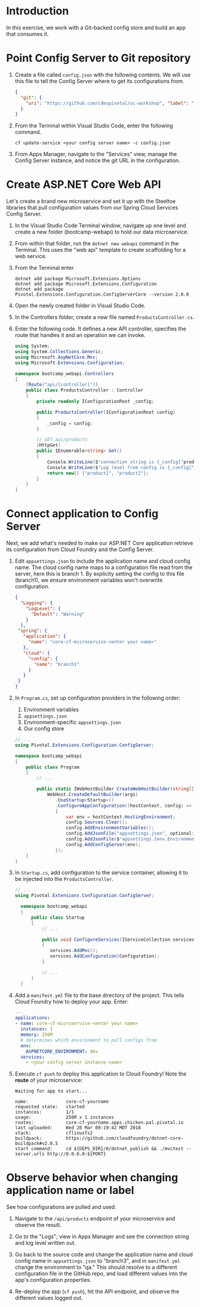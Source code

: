 <h1 id="introduction">Introduction</h1>
<p>In this exercise, we work with a Git-backed config store and build an app that
consumes it.</p>

<h1 id="point-config-server-to-git-repository">Point Config Server to Git repository</h1>

<ol>
<li>
<p>Create a file called <code>config.json</code> with the following contents. We
will use this file to tell the Config Server where to get its
configurations from.</p>
  
```json
{
  "git": {
    "uri": "https://github.com/cdevpivotal/sc-workshop", "label": "config"
  }
}
```

</li>
<li>
<p>From the Terminal within Visual Studio Code, enter the following
command.</p>
  
```shell
cf update-service <your config server name> -c config.json
```
  
</li>
<li>
<p>From Apps Manager, navigate to the &quot;Services&quot; view, manage the Config
Server instance, and notice the git URL in the configuration.</p>
</li>
</ol>

<h1 id="create-aspnet-core-web-api">Create ASP.NET Core Web API</h1>

<p>Let's create a brand new microservice and set it up with the Steeltoe
libraries that pull configuration values from our Spring Cloud Services
Config Server.</p>
<ol>
<li>
<p>In the Visual Studio Code Terminal window, navigate up one level and
create a new folder (bootcamp-webapi) to hold our data microservice.</p>
</li>
<li>
<p>From within that folder, run the
<code>dotnet new webapi</code> command in the
Terminal. This uses the &quot;web api&quot; template to create scaffolding for a
web service.</p>
</li>
<li>
<p>From the Terminal enter</p>

```shell
dotnet add package Microsoft.Extensions.Options
dotnet add package Microsoft.Extensions.Configuration
dotnet add package Pivotal.Extensions.Configuration.ConfigServerCore --version 2.0.0
```
</li>
<li>
<p>Open the newly created folder in Visual Studio Code.</p>
</li>
<li>
<p>In the Controllers folder, create a new file named
<code>ProductsController.cs</code>.</p>
</li>
<li>
<p>Enter the following code. It defines a new API controller, specifies
the route that handles it and an operation we can invoke.</p>

```C#
using System;
using System.Collections.Generic;
using Microsoft.AspNetCore.Mvc;
using Microsoft.Extensions.Configuration;

namespace bootcamp_webapi.Controllers
{
    [Route("api/[controller]")]
    public class ProductsController : Controller
    {
        private readonly IConfigurationRoot _config;

        public ProductsController(IConfigurationRoot config)
        {
            _config = config;
        }

        // GET api/products
        [HttpGet]
        public IEnumerable<string> Get()
        {
            Console.WriteLine($"connection string is {_config["productdbconnstring"]}");
            Console.WriteLine($"Log level from config is {_config["loglevel"]}");
            return new[] {"product1", "product2"};
        }
    }
}
```

</li>
</ol>

<h1 id="connect-application-to-config-server">Connect application to Config Server</h1>

<p>Next, we add what's needed to make our ASP.NET Core application
retrieve its configuration from Cloud Foundry and the Config Server.</p>
<ol>
<li>
<p>Edit <code>appsettings.json</code> to include the application name and cloud
config name. The cloud config name maps to a configuration file read from the server, here this is branch 1. 
By explicity setting the config to this file (branch1), we ensure environment variables won't overwrite configuration.</p>

```json
{
  "Logging": {
    "LogLevel": {
      "Default": "Warning"
    }
  },
 "spring": {
   "application": {
     "name": "core-cf-microservice-<enter your name>"
   },
   "cloud": {
     "config": {
       "name": "branch1"
     }
   }
 }
}
```

</li>
<li>
<p>In <code>Program.cs</code>, set up configuration providers in the following
order:</p>
<ol>
<li>Environment variables</li>
<li><code>appsettings.json</code></li>
<li>Environment-specific <code>appsettings.json</code></li>
<li>Our config store</li>
</ol>
  
```C#
// ...
using Pivotal.Extensions.Configuration.ConfigServer;

namespace bootcamp_webapi
{
    public class Program
    {
        // ...

        public static IWebHostBuilder CreateWebHostBuilder(string[] args) =>
            WebHost.CreateDefaultBuilder(args)
               .UseStartup<Startup>()
               .ConfigureAppConfiguration((hostContext, config) =>
               {
                   var env = hostContext.HostingEnvironment;
                   config.Sources.Clear();
                   config.AddEnvironmentVariables();
                   config.AddJsonFile("appsettings.json", optional: false, reloadOnChange: true);
                   config.AddJsonFile($"appsettings.{env.EnvironmentName}.json", optional: true);
                   config.AddConfigServer(env);
               });
    }
}
```

</li>
<li>
<p>In <code>Startup.cs</code>, add configuration to the service container, allowing
it to be injected into the <code>ProductsController</code>.</p>

```C#
// ...
using Pivotal.Extensions.Configuration.ConfigServer;

  namespace bootcamp_webapi
  {
      public class Startup
      {
          // ...

          public void ConfigureServices(IServiceCollection services)
          {
             services.AddMvc();
             services.AddConfiguration(Configuration);
          }

          // ...
      }
  }
```

</li>
<li>
<p>Add a <code>manifest.yml</code> file to the base directory of the project. This tells
Cloud Foundry how to deploy your app. Enter:</p>

```yaml
---
applications:
- name: core-cf-microservice-<enter your name>
  instances: 1
  memory: 256M
  # determines which environment to pull configs from
  env:
    ASPNETCORE_ENVIRONMENT: dev
  services:
    - <your config server instance name>
```

</li>
<li>
<p>Execute <code>cf push</code> to deploy this application to Cloud Foundry! Note
the <strong>route</strong> of your microservice:</p>

```
Waiting for app to start...

name:              core-cf-yourname
requested state:   started
instances:         1/1
usage:             256M x 1 instances
routes:            core-cf-yourname.apps.chicken.pal.pivotal.io
last uploaded:     Wed 28 Mar 09:19:42 MDT 2018
stack:             cflinuxfs2
buildpack:         https://github.com/cloudfoundry/dotnet-core-buildpack#v2.0.5
start command:     cd ${DEPS_DIR}/0/dotnet_publish && ./mvctest --server.urls http://0.0.0.0:${PORT}
```

</li>
</ol>

<h1 id="observe-behavior-when-changing-application-name-or-label">Observe behavior when changing application name or label</h1>

<p>See how configurations are pulled and used.</p>
<ol>
<li>
<p>Navigate to the <code>/api/products</code> endpoint of your microservice and
observe the result.</p>
</li>
<li>
<p>Go to the "Logs"; view in Apps Manager and see the connection string
and log level written out.</p>
</li>
<li>
<p>Go back to the source code and change the application name and cloud
config name in <code>appsettings.json</code> to "branch3", and in 
<code>manifest.yml</code> change the environment to "qa." This should resolve to a
different configuration file in the GitHub repo, and load different
values into the app's configuration properties.</p>
</li>
<li>
<p>Re-deploy the app (<code>cf push</code>), hit the API endpoint, and observe the
different values logged out.</p>
</li>
</ol>
